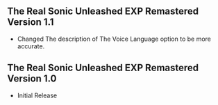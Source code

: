 ## The Real Sonic Unleashed EXP Remastered Version 1.1

- Changed The description of The Voice Language option to be more accurate.


## The Real Sonic Unleashed EXP Remastered Version 1.0

- Initial Release